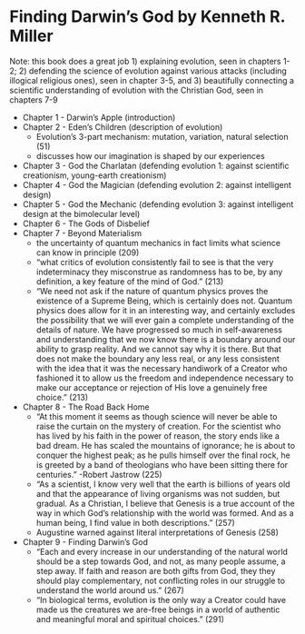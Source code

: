 
# Finding Darwin’s God by Kenneth R. Miller

Note: this book does a great job 
    1) explaining evolution, seen in chapters 1-2; 
    2) defending the science of evolution against various attacks (including illogical religious ones), seen in chapter 3-5, and 
    3) beautifully connecting a scientific understanding of evolution with the Christian God, seen in chapters 7-9

* Chapter 1 - Darwin’s Apple (introduction)
* Chapter 2 - Eden’s Children (description of evolution)
    * Evolution’s 3-part mechanism: mutation, variation, natural selection (51)
    * discusses how our imagination is shaped by our experiences
* Chapter 3 - God the Charlatan (defending evolution 1: against scientific creationism, young-earth creationism)
* Chapter 4 - God the Magician (defending evolution 2: against intelligent design)
* Chapter 5 - God the Mechanic (defending evolution 3: against intelligent design at the bimolecular level)
* Chapter 6 - The Gods of Disbelief
* Chapter 7 - Beyond Materialism
    * the uncertainty of quantum mechanics in fact limits what science can know in principle (209)
    * “what critics of evolution consistently fail to see is that the very indeterminacy they misconstrue as randomness has to be, by any definition, a key feature of the mind of God.” (213)
    * “We need not ask if the nature of quantum physics proves the existence of a Supreme Being, which is certainly does not. Quantum physics does allow for it in an interesting way, and certainly excludes the possibility that we will ever gain a complete understanding of the details of nature. We have progressed so much in self-awareness and understanding that we now know there is a boundary around our ability to grasp reality. And we cannot say why it is there. But that does not make the boundary any less real, or any less consistent with the idea that it was the necessary handiwork of a Creator who fashioned it to allow us the freedom and independence necessary to make our acceptance or rejection of His love a genuinely free choice.” (213)
* Chapter 8 - The Road Back Home
    * “At this moment it seems as though science will never be able to raise the curtain on the mystery of creation. For the scientist who has lived by his faith in the power of reason, the story ends like a bad dream. He has scaled the mountains of ignorance; he is about to conquer the highest peak; as he pulls himself over the final rock, he is greeted by a band of theologians who have been sitting there for centuries.” -Robert Jastrow (225)
    * “As a scientist, I know very well that the earth is billions of years old and that the appearance of living organisms was not sudden, but gradual. As a Christian, I believe that Genesis is a true account of the way in which God’s relationship with the world was formed. And as a human being,  I find value in both descriptions.” (257)
    * Augustine warned against literal interpretations of Genesis (258)
* Chapter 9 - Finding Darwin’s God
    * “Each and every increase in our understanding of the natural world should be a step towards God, and not, as many people assume, a step away. If faith and reason are both gifts from God, they they should play complementary, not conflicting roles in our struggle to understand the world around us.” (267)
    * “In biological terms, evolution is the only way a Creator could have made us the creatures we are-free beings in a world of authentic and meaningful moral and spiritual choices.” (291)

